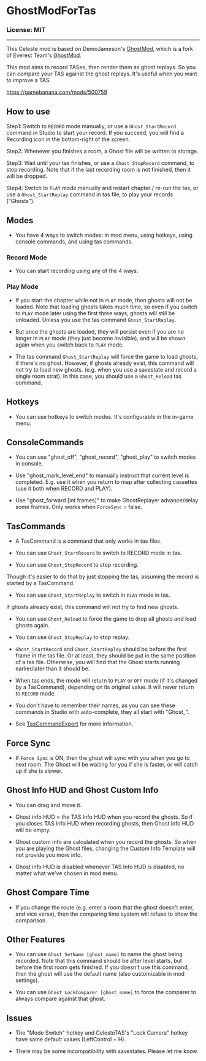 # GhostModForTas

### License: MIT

----

This Celeste mod is based on DemoJameson's [GhostMod](https://github.com/DemoJameson/GhostMod), which is a fork of Everest Team's [GhostMod](https://github.com/EverestAPI/GhostMod).

This mod aims to record TASes, then render them as ghost replays. So you can compare your TAS against the ghost replays. It's useful when you want to improve a TAS.

https://gamebanana.com/mods/500759

## How to use

Step1: Switch to `RECORD` mode manually, or use a `Ghost_StartRecord` command in Studio to start your record. If you succeed, you will find a Recording icon in the bottom-right of the screen.

Step2: Whenever you finishes a room, a Ghost file will be written to storage.

Step3: Wait until your tas finishes, or use a `Ghost_StopRecord` command, to stop recording. Note that if the last recording room is not finished, then it will be dropped.

Step4: Switch to `PLAY` mode manually and restart chapter / re-run the tas, or use a `Ghost_StartReplay` command in tas file, to play your records ("Ghosts").

## Modes

- You have 4 ways to switch modes: in mod menu, using hotkeys, using console commands, and using tas commands.

### Record Mode

- You can start recording using any of the 4 ways.

### Play Mode

- If you start the chapter while not in `PLAY` mode, then ghosts will not be loaded. Note that loading ghosts takes much time, so even if you switch to `PLAY` mode later using the first three ways, ghosts will still be unloaded. Unless you use the tas command `Ghost_StartReplay`.

- But once the ghosts are loaded, they will persist even if you are no longer in `PLAY` mode (they just become invisible), and will be shown again when you switch back to `PLAY` mode.

- The tas command `Ghost_StartReplay` will force the game to load ghosts, if there's no ghost. However, if ghosts already exist, this command will not try to load new ghosts. (e.g. when you use a savestate and record a single room strat). In this case, you should use a `Ghost_Reload` tas command.

## Hotkeys

- You can use hotkeys to switch modes. It's configurable in the in-game menu.

## ConsoleCommands

- You can use "ghost_off", "ghost_record", "ghost_play" to switch modes in console.

- Use "ghost_mark_level_end" to manually instruct that current level is completed. E.g. use it when you return to map after collecting cassettes (use it both when RECORD and PLAY).

- Use "ghost_forward [int frames]" to make GhostReplayer advance/delay some frames. Only works when `ForceSync` = false.

## TasCommands

- A TasCommand is a command that only works in tas files.

- You can use `Ghost_StartRecord` to switch to RECORD mode in tas.

- You can use `Ghost_StopRecord` to stop recording.

Though it's easier to do that by just stopping the tas, assuming the record is started by a TasCommand.

- You can use `Ghost_StartReplay` to switch in `PLAY` mode in tas.

If ghosts already exist, this command will not try to find new ghosts.

- You can use `Ghost_Reload` to force the game to drop all ghosts and load ghosts again.

- You can use `Ghost_StopReplay` to stop replay.

- `Ghost_StartRecord` and `Ghost_StartReplay` should be before the first frame in the tas file. Or at least, they should be put in the same position of a tas file. Otherwise, you will find that the Ghost starts running earlier/later than it should be.

- When tas ends, the mode will return to `PLAY` or `OFF` mode (if it's changed by a TasCommand), depending on its original value. It will never return to `RECORD` mode.

- You don't have to remember their names, as you can see these commands in Studio with auto-complete, they all start with "Ghost_".

- See [TasCommandExport](Source/ModInterop/TasCommandExport.cs) for more information.

## Force Sync

- If `Force Sync` is ON, then the ghost will sync with you when you go to next room. The Ghost will be waiting for you if she is faster, or will catch up if she is slower.

## Ghost Info HUD and Ghost Custom Info

- You can drag and move it.

- Ghost info HUD = the TAS Info HUD when you record the ghosts. So if you closes TAS Info HUD when recording ghosts, then Ghost info HUD will be empty.

- Ghost custom info are calculated when you record the ghosts. So when you are playing the Ghost files, changing the Custom Info Template will not provide you more info.

- Ghost info HUD is disabled whenever TAS Info HUD is disabled, no matter what we've chosen in mod menu.

## Ghost Compare Time

- If you change the route (e.g. enter a room that the ghost doesn't enter, and vice versa), then the comparing time system will refuse to show the comparison.

## Other Features

- You can use `Ghost_SetName [ghost_name]` to name the ghost being recorded. Note that this command should be after level starts, but before the first room gets finished. If you doesn't use this command, then the ghost will use the default name (also customizable in mod settings).

- You can use `Ghost_LockComparer [ghost_name]` to force the comparer to always compare against that ghost.

## Issues

- The "Mode Switch" hotkey and CelesteTAS's "Lock Camera" hotkey have same default values (LeftControl + H).

- There may be some incompatibility with savestates. Please let me know.